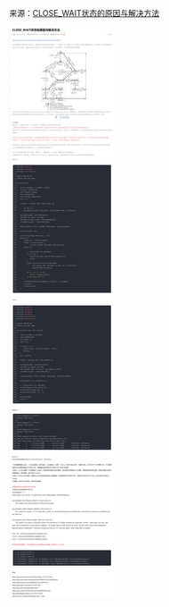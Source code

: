 来源：[CLOSE_WAIT状态的原因与解决方法](https://blog.csdn.net/libaineu2004/article/details/78886182)

![](./img/close_wait.png)
